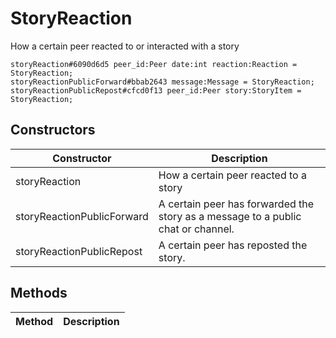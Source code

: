 # StoryReaction
How a certain peer reacted to or interacted with a story

```
storyReaction#6090d6d5 peer_id:Peer date:int reaction:Reaction = StoryReaction;
storyReactionPublicForward#bbab2643 message:Message = StoryReaction;
storyReactionPublicRepost#cfcd0f13 peer_id:Peer story:StoryItem = StoryReaction;
```

## Constructors
| Constructor | Description |
| ---- | ----------- |
| storyReaction | How a certain peer reacted to a story |
| storyReactionPublicForward | A certain peer has forwarded the story as a message to a public chat or channel. |
| storyReactionPublicRepost | A certain peer has reposted the story. |


## Methods
| Method | Description |
| ---- | ----------- |


